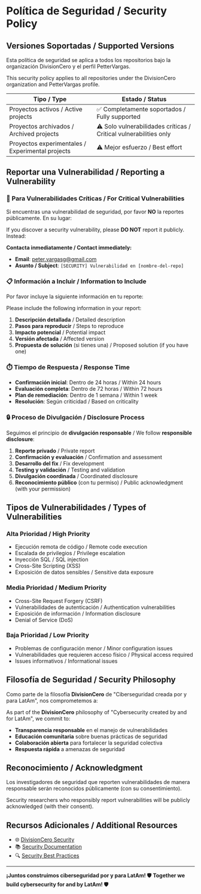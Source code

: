 # Política de Seguridad / Security Policy

## Versiones Soportadas / Supported Versions

Esta política de seguridad se aplica a todos los repositorios bajo la organización DivisionCero y el perfil PetterVargas.

This security policy applies to all repositories under the DivisionCero organization and PetterVargas profile.

| Tipo / Type | Estado / Status |
| --- | --- |
| Proyectos activos / Active projects | ✅ Completamente soportados / Fully supported |
| Proyectos archivados / Archived projects | ⚠️ Solo vulnerabilidades críticas / Critical vulnerabilities only |
| Proyectos experimentales / Experimental projects | ⚠️ Mejor esfuerzo / Best effort |

## Reportar una Vulnerabilidad / Reporting a Vulnerability

### 🚨 Para Vulnerabilidades Críticas / For Critical Vulnerabilities

Si encuentras una vulnerabilidad de seguridad, por favor **NO** la reportes públicamente. En su lugar:

If you discover a security vulnerability, please **DO NOT** report it publicly. Instead:

**Contacta inmediatamente / Contact immediately:**
- **Email**: peter.vargasg@gmail.com
- **Asunto / Subject**: `[SECURITY] Vulnerabilidad en [nombre-del-repo]`

### 📋 Información a Incluir / Information to Include

Por favor incluye la siguiente información en tu reporte:

Please include the following information in your report:

1. **Descripción detallada** / Detailed description
2. **Pasos para reproducir** / Steps to reproduce  
3. **Impacto potencial** / Potential impact
4. **Versión afectada** / Affected version
5. **Propuesta de solución** (si tienes una) / Proposed solution (if you have one)

### ⏱️ Tiempo de Respuesta / Response Time

- **Confirmación inicial**: Dentro de 24 horas / Within 24 hours
- **Evaluación completa**: Dentro de 72 horas / Within 72 hours  
- **Plan de remediación**: Dentro de 1 semana / Within 1 week
- **Resolución**: Según criticidad / Based on criticality

### 🔒 Proceso de Divulgación / Disclosure Process

Seguimos el principio de **divulgación responsable** / We follow **responsible disclosure**:

1. **Reporte privado** / Private report
2. **Confirmación y evaluación** / Confirmation and assessment
3. **Desarrollo del fix** / Fix development
4. **Testing y validación** / Testing and validation
5. **Divulgación coordinada** / Coordinated disclosure
6. **Reconocimiento público** (con tu permiso) / Public acknowledgment (with your permission)

## Tipos de Vulnerabilidades / Types of Vulnerabilities

### Alta Prioridad / High Priority
- Ejecución remota de código / Remote code execution
- Escalada de privilegios / Privilege escalation
- Inyección SQL / SQL injection
- Cross-Site Scripting (XSS)
- Exposición de datos sensibles / Sensitive data exposure

### Media Prioridad / Medium Priority
- Cross-Site Request Forgery (CSRF)
- Vulnerabilidades de autenticación / Authentication vulnerabilities
- Exposición de información / Information disclosure
- Denial of Service (DoS)

### Baja Prioridad / Low Priority
- Problemas de configuración menor / Minor configuration issues
- Vulnerabilidades que requieren acceso físico / Physical access required
- Issues informativos / Informational issues

## Filosofía de Seguridad / Security Philosophy

Como parte de la filosofía **DivisionCero** de "Ciberseguridad creada por y para LatAm", nos comprometemos a:

As part of the **DivisionCero** philosophy of "Cybersecurity created by and for LatAm", we commit to:

- **Transparencia responsable** en el manejo de vulnerabilidades
- **Educación comunitaria** sobre buenas prácticas de seguridad  
- **Colaboración abierta** para fortalecer la seguridad colectiva
- **Respuesta rápida** a amenazas de seguridad

## Reconocimiento / Acknowledgment

Los investigadores de seguridad que reporten vulnerabilidades de manera responsable serán reconocidos públicamente (con su consentimiento).

Security researchers who responsibly report vulnerabilities will be publicly acknowledged (with their consent).

## Recursos Adicionales / Additional Resources

- 🌐 [DivisionCero Security](https://divisioncero.com)
- 📚 [Security Documentation](https://docs.divisioncero.com)
- 🔍 [Security Best Practices](https://github.com/PetterVargas)


---

**¡Juntos construimos ciberseguridad por y para LatAm! 🛡️**
**Together we build cybersecurity for and by LatAm! 🛡️**